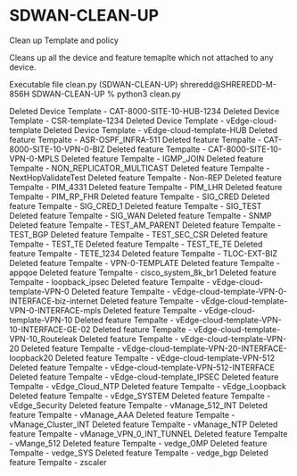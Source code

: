 # SDWAN-CLEAN-UP
Clean up Template and policy 

Cleans up all the device and feature temaplte which not attached to any device.


Executable file clean.py
(SDWAN-CLEAN-UP) shreredd@SHREREDD-M-856H SDWAN-CLEAN-UP % python3 clean.py




 Deleted Device Template - CAT-8000-SITE-10-HUB-1234 
 Deleted Device Template - CSR-template-1234 
 Deleted Device Template - vEdge-cloud-template 
 Deleted Device Template - vEdge-cloud-template-HUB 
 Deleted feature Tempalte - ASR-OSPF_INFRA-511 
 Deleted feature Tempalte - CAT-8000-SITE-10-VPN-0-BIZ 
 Deleted feature Tempalte - CAT-8000-SITE-10-VPN-0-MPLS 
 Deleted feature Tempalte - IGMP_JOIN 
 Deleted feature Tempalte - NON_REPLICATOR_MULTICAST 
 Deleted feature Tempalte - NextHopValidateTest 
 Deleted feature Tempalte - Non-REP 
 Deleted feature Tempalte - PIM_4331 
 Deleted feature Tempalte - PIM_LHR 
 Deleted feature Tempalte - PIM_RP_FHR 
 Deleted feature Tempalte - SIG_CRED 
 Deleted feature Tempalte - SIG_CRED_1 
 Deleted feature Tempalte - SIG_TEST 
 Deleted feature Tempalte - SIG_WAN 
 Deleted feature Tempalte - SNMP 
 Deleted feature Tempalte - TEST_AM_PARENT 
 Deleted feature Tempalte - TEST_BGP 
 Deleted feature Tempalte - TEST_SEC_CSR 
 Deleted feature Tempalte - TEST_TE 
 Deleted feature Tempalte - TEST_TE_TE 
 Deleted feature Tempalte - TETE_1234 
 Deleted feature Tempalte - TLOC-EXT-BIZ 
 Deleted feature Tempalte - VPN-0-TEMPLATE 
 Deleted feature Tempalte - appqoe 
 Deleted feature Tempalte - cisco_system_8k_br1 
 Deleted feature Tempalte - loopback_ipsec 
 Deleted feature Tempalte - vEdge-cloud-template-VPN-0 
 Deleted feature Tempalte - vEdge-cloud-template-VPN-0-INTERFACE-biz-internet 
 Deleted feature Tempalte - vEdge-cloud-template-VPN-0-INTERFACE-mpls 
 Deleted feature Tempalte - vEdge-cloud-template-VPN-10 
 Deleted feature Tempalte - vEdge-cloud-template-VPN-10-INTERFACE-GE-02 
 Deleted feature Tempalte - vEdge-cloud-template-VPN-10_Routeleak 
 Deleted feature Tempalte - vEdge-cloud-template-VPN-20 
 Deleted feature Tempalte - vEdge-cloud-template-VPN-20-INTERFACE-loopback20 
 Deleted feature Tempalte - vEdge-cloud-template-VPN-512 
 Deleted feature Tempalte - vEdge-cloud-template-VPN-512-INTERFACE 
 Deleted feature Tempalte - vEdge-cloud-template_IPSEC 
 Deleted feature Tempalte - vEdge_Cloud_NTP 
 Deleted feature Tempalte - vEdge_Loopback 
 Deleted feature Tempalte - vEdge_SYSTEM 
 Deleted feature Tempalte - vEdge_Security 
 Deleted feature Tempalte - vManage_512_INT 
 Deleted feature Tempalte - vManage_AAA 
 Deleted feature Tempalte - vManage_Cluster_INT 
 Deleted feature Tempalte - vManage_NTP 
 Deleted feature Tempalte - vManage_VPN_0_INT_TUNNEL 
 Deleted feature Tempalte - vMange_512 
 Deleted feature Tempalte - vedge_OMP 
 Deleted feature Tempalte - vedge_SYS 
 Deleted feature Tempalte - vedge_bgp 
 Deleted feature Tempalte - zscaler 
